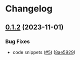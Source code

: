# Changelog

## [0.1.2](https://github.com/zerocore-ai/lazy-attribute/compare/lazy-attribute-v0.1.1...lazy-attribute-v0.1.2) (2023-11-01)


### Bug Fixes

* code snippets ([#5](https://github.com/zerocore-ai/lazy-attribute/issues/5)) ([8ae5929](https://github.com/zerocore-ai/lazy-attribute/commit/8ae5929261b40cda2d67ea52a7f7bf8387635191))
